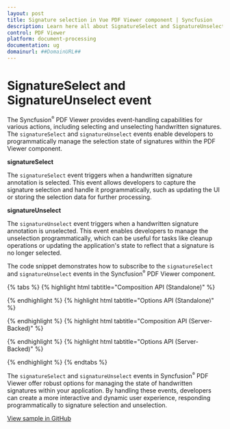 ```yaml
---
layout: post
title: Signature selection in Vue PDF Viewer component | Syncfusion
description: Learn here all about SignatureSelect and SignatureUnselect event in Syncfusion Vue PDF Viewer component of Syncfusion Essential JS 2 and more.
control: PDF Viewer
platform: document-processing
documentation: ug
domainurl: ##DomainURL##
---
```


# SignatureSelect and SignatureUnselect event

The Syncfusion<sup style="font-size:70%">&reg;</sup> PDF Viewer provides event-handling capabilities for various actions, including selecting and unselecting handwritten signatures. The `signatureSelect` and `signatureUnselect` events enable developers to programmatically manage the selection state of signatures within the PDF Viewer component.

**signatureSelect**

The `signatureSelect` event triggers when a handwritten signature annotation is selected. This event allows developers to capture the signature selection and handle it programmatically, such as updating the UI or storing the selection data for further processing.

**signatureUnselect**

The `signatureUnselect` event triggers when a handwritten signature annotation is unselected. This event enables developers to manage the unselection programmatically, which can be useful for tasks like cleanup operations or updating the application's state to reflect that a signature is no longer selected.

The code snippet demonstrates how to subscribe to the `signatureSelect` and `signatureUnselect` events in the Syncfusion<sup style="font-size:70%">&reg;</sup> PDF Viewer component.

{% tabs %}
{% highlight html tabtitle="Composition API (Standalone)" %}

<template>
  <div id="app">
    <ejs-pdfviewer id="pdfViewer" ref="pdfviewer" :documentPath="documentPath" :resourceUrl="resourceUrl"
      :signatureSelect="signatureSelect" :signatureUnselect="signatureUnselect">
    </ejs-pdfviewer>
  </div>
</template>

<script setup>

import {
  PdfViewerComponent as EjsPdfviewer, Toolbar, Magnification, Navigation,
  LinkAnnotation, BookmarkView, Annotation, ThumbnailView,
  Print, TextSelection, TextSearch, FormFields, FormDesigner, PageOrganizer
} from '@syncfusion/ej2-vue-pdfviewer';
import { provide } from 'vue';

const resourceUrl = "https://cdn.syncfusion.com/ej2/24.1.41/dist/ej2-pdfviewer-lib";
const documentPath = "https://cdn.syncfusion.com/content/pdf/pdf-succinctly.pdf";

provide('PdfViewer', [Toolbar, Magnification, Navigation, LinkAnnotation, BookmarkView, Annotation,
  ThumbnailView, Print, TextSelection, TextSearch, FormFields, FormDesigner, PageOrganizer])

const signatureSelect = function (args) {
  console.log('Signature selected:', args);
}
const signatureUnselect = function (args) {
  console.log('Signature unselected:', args);
}

</script>

{% endhighlight %}
{% highlight html tabtitle="Options API (Standalone)" %}

<template>
  <div id="app">
    <ejs-pdfviewer id="pdfViewer" ref="pdfviewer" :documentPath="documentPath" :resourceUrl="resourceUrl"
      :signatureSelect="signatureSelect" :signatureUnselect="signatureUnselect">
    </ejs-pdfviewer>
  </div>
</template>

<script>

import {
  PdfViewerComponent, Toolbar, Magnification, Navigation,
  LinkAnnotation, BookmarkView, Annotation, ThumbnailView,
  Print, TextSelection, TextSearch, FormFields, FormDesigner,
  PageOrganizer } from '@syncfusion/ej2-vue-pdfviewer';

export default {
  name: "App",
  components: {
    "ejs-pdfviewer": PdfViewerComponent
  },
  data() {
    return {
      resourceUrl: "https://cdn.syncfusion.com/ej2/24.1.41/dist/ej2-pdfviewer-lib",
      documentPath: "https://cdn.syncfusion.com/content/pdf/pdf-succinctly.pdf"
    };
  },
  provide: {
    PdfViewer: [Toolbar, Magnification, Navigation, LinkAnnotation, BookmarkView, Annotation,
      ThumbnailView, Print, TextSelection, TextSearch, FormFields, FormDesigner, PageOrganizer]
  },
  methods: {
    signatureSelect: function (args) {
      console.log('Signature selected:', args);
    },
    signatureUnselect: function (args) {
       console.log('Signature unselected:', args);
    }
  }
}
</script>

{% endhighlight %}
{% highlight html tabtitle="Composition API (Server-Backed)" %}

<template>
  <div id="app">
    <ejs-pdfviewer id="pdfViewer" ref="pdfviewer" :documentPath="documentPath" :serviceUrl="serviceUrl"
      :signatureSelect="signatureSelect" :signatureUnselect="signatureUnselect">
    </ejs-pdfviewer>
  </div>
</template>

<script setup>

import {
  PdfViewerComponent as EjsPdfviewer, Toolbar, Magnification, Navigation,
  LinkAnnotation, BookmarkView, Annotation, ThumbnailView,
  Print, TextSelection, TextSearch, FormFields, FormDesigner,
  PageOrganizer } from '@syncfusion/ej2-vue-pdfviewer';
import { provide } from 'vue';

const serviceUrl = "https://document.syncfusion.com/web-services/pdf-viewer/api/pdfviewer/";
const documentPath = "https://cdn.syncfusion.com/content/pdf/pdf-succinctly.pdf";

provide('PdfViewer', [Toolbar, Magnification, Navigation, LinkAnnotation, BookmarkView, Annotation,
  ThumbnailView, Print, TextSelection, TextSearch, FormFields, FormDesigner, PageOrganizer])

const signatureSelect = function (args) {
  console.log('Signature selected:', args);
}
const signatureUnselect = function (args) {
  console.log('Signature unselected:', args);
}

</script>

{% endhighlight %}
{% highlight html tabtitle="Options API (Server-Backed)" %}

<template>
  <div id="app">
    <ejs-pdfviewer id="pdfViewer" ref="pdfviewer" :documentPath="documentPath" :serviceUrl="serviceUrl"
      :signatureSelect="signatureSelect" :signatureUnselect="signatureUnselect">
    </ejs-pdfviewer>
  </div>
</template>

<script>

import {
  PdfViewerComponent, Toolbar, Magnification, Navigation,
  LinkAnnotation, BookmarkView, Annotation, ThumbnailView,
  Print, TextSelection, TextSearch, FormFields, FormDesigner,
  PageOrganizer } from '@syncfusion/ej2-vue-pdfviewer';

export default {
  name: "App",
  components: {
    "ejs-pdfviewer": PdfViewerComponent
  },
  data() {
    return {
      serviceUrl: "https://document.syncfusion.com/web-services/pdf-viewer/api/pdfviewer/",
      documentPath: "https://cdn.syncfusion.com/content/pdf/pdf-succinctly.pdf"
    };
  },
  provide: {
    PdfViewer: [Toolbar, Magnification, Navigation, LinkAnnotation, BookmarkView, Annotation,
      ThumbnailView, Print, TextSelection, TextSearch, FormFields, FormDesigner, PageOrganizer]
  },
  methods: {
    signatureSelect: function (args) {
      console.log('Signature selected:', args);
    },
    signatureUnselect: function (args) {
       console.log('Signature unselected:', args);
    }
  }
}
</script>

{% endhighlight %}
{% endtabs %}

The `signatureSelect` and `signatureUnselect` events in Syncfusion<sup style="font-size:70%">&reg;</sup> PDF Viewer offer robust options for managing the state of handwritten signatures within your application. By handling these events, developers can create a more interactive and dynamic user experience, responding programmatically to signature selection and unselection.

[View sample in GitHub]()
